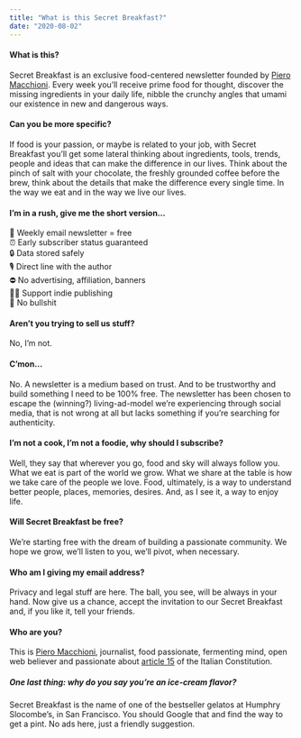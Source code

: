 ```yaml
---
title: "What is this Secret Breakfast?"
date: "2020-08-02"
---
```


#### What is this?
Secret Breakfast is an exclusive food-centered newsletter founded by [Piero Macchioni](https://macchioni.cc). Every week you’ll receive prime food for thought, discover the missing ingredients in your daily life, nibble the crunchy angles that umami our existence in new and dangerous ways.

#### Can you be more specific?
If food is your passion, or maybe is related to your job, with Secret Breakfast you’ll get some lateral thinking about ingredients, tools, trends, people and ideas that can make the difference in our lives. Think about the pinch of salt with your chocolate, the freshly grounded coffee before the brew, think about the details that make the difference every single time. In the way we eat and in the way we live our lives.

#### I’m in a rush, give me the short version…
💌 Weekly email newsletter = free <br>
⏰ Early subscriber status guaranteed<br>
🔒 Data stored safely<br>
🎙 Direct line with the author<br>
⛔️ No advertising, affiliation, banners<br>
✊🏼 Support indie publishing<br>
💩 No bullshit


#### Aren’t you trying to sell us stuff?
No, I’m not.

#### C’mon…
No. A newsletter is a medium based on trust. And to be trustworthy and build something I need to be 100% free. The newsletter has been chosen to escape the (winning?) living-ad-model we’re experiencing through social media, that is not wrong at all but lacks something if you’re searching for authenticity.

#### I’m not a cook, I’m not a foodie, why should I subscribe?
Well, they say that wherever you go, food and sky will always follow you. What we eat is part of the world we grow. What we share at the table is how we take care of the people we love. Food, ultimately, is a way to understand better people, places, memories, desires. And, as I see it, a way to enjoy life.

#### Will Secret Breakfast be free?
We’re starting free with the dream of building a passionate community. We hope we grow, we’ll listen to you, we’ll pivot, when necessary.

#### Who am I giving my email address?
Privacy and legal stuff are here. The ball, you see, will be always in your hand. Now give us a chance, accept the invitation to our Secret Breakfast and, if you like it, tell your friends.

#### Who are you?
This is [Piero Macchioni](https://macchioni.cc), journalist, food passionate, fermenting mind, open web believer and passionate about [article 15](https://it.wikipedia.org/wiki/Libert%C3%A0_e_segretezza_della_corrispondenza) of the Italian Constitution.

##### One last thing: why do you say you’re an ice-cream flavor?
Secret Breakfast is the name of one of the bestseller gelatos at Humphry Slocombe’s, in San Francisco. You should Google that and find the way to get a pint. No ads here, just a friendly suggestion.
